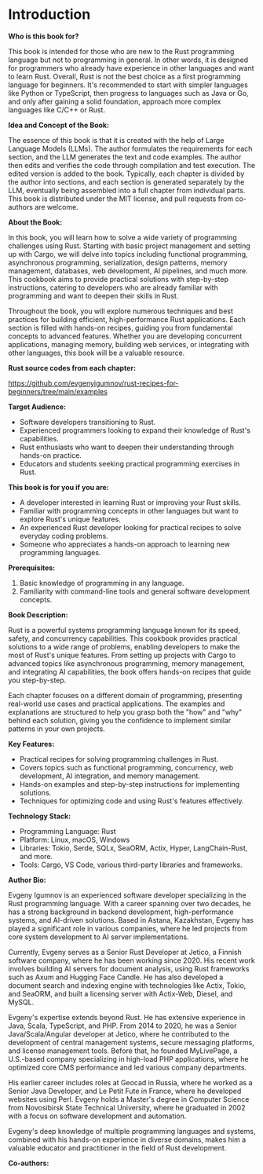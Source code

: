 # Introduction
**Who is this book for?**

This book is intended for those who are new to the Rust programming language but not to programming in general. In other words, it is designed for programmers who already have experience in other languages and want to learn Rust. Overall, Rust is not the best choice as a first programming language for beginners. It's recommended to start with simpler languages like Python or TypeScript, then progress to languages such as Java or Go, and only after gaining a solid foundation, approach more complex languages like C/C++ or Rust.

**Idea and Concept of the Book:**

The essence of this book is that it is created with the help of Large Language Models (LLMs). The author formulates the requirements for each section, and the LLM generates the text and code examples. The author then edits and verifies the code through compilation and test execution. The edited version is added to the book. Typically, each chapter is divided by the author into sections, and each section is generated separately by the LLM, eventually being assembled into a full chapter from individual parts. This book is distributed under the MIT license, and pull requests from co-authors are welcome.

**About the Book:**

In this book, you will learn how to solve a wide variety of programming challenges using Rust. Starting with basic project management and setting up with Cargo, we will delve into topics including functional programming, asynchronous programming, serialization, design patterns, memory management, databases, web development, AI pipelines, and much more. This cookbook aims to provide practical solutions with step-by-step instructions, catering to developers who are already familiar with programming and want to deepen their skills in Rust.

Throughout the book, you will explore numerous techniques and best practices for building efficient, high-performance Rust applications. Each section is filled with hands-on recipes, guiding you from fundamental concepts to advanced features. Whether you are developing concurrent applications, managing memory, building web services, or integrating with other languages, this book will be a valuable resource.

**Rust source codes from each chapter:**

https://github.com/evgenyigumnov/rust-recipes-for-beginners/tree/main/examples

**Target Audience:**

- Software developers transitioning to Rust.
- Experienced programmers looking to expand their knowledge of Rust's capabilities.
- Rust enthusiasts who want to deepen their understanding through hands-on practice.
- Educators and students seeking practical programming exercises in Rust.

**This book is for you if you are:**

- A developer interested in learning Rust or improving your Rust skills.
- Familiar with programming concepts in other languages but want to explore Rust's unique features.
- An experienced Rust developer looking for practical recipes to solve everyday coding problems.
- Someone who appreciates a hands-on approach to learning new programming languages.

**Prerequisites:**

1. Basic knowledge of programming in any language.
2. Familiarity with command-line tools and general software development concepts.

**Book Description:**

Rust is a powerful systems programming language known for its speed, safety, and concurrency capabilities. This cookbook provides practical solutions to a wide range of problems, enabling developers to make the most of Rust's unique features. From setting up projects with Cargo to advanced topics like asynchronous programming, memory management, and integrating AI capabilities, the book offers hands-on recipes that guide you step-by-step.

Each chapter focuses on a different domain of programming, presenting real-world use cases and practical applications. The examples and explanations are structured to help you grasp both the "how" and "why" behind each solution, giving you the confidence to implement similar patterns in your own projects.

**Key Features:**

- Practical recipes for solving programming challenges in Rust.
- Covers topics such as functional programming, concurrency, web development, AI integration, and memory management.
- Hands-on examples and step-by-step instructions for implementing solutions.
- Techniques for optimizing code and using Rust's features effectively.

**Technology Stack:**
 
- Programming Language: Rust
- Platform: Linux, macOS, Windows
- Libraries: Tokio, Serde, SQLx, SeaORM, Actix, Hyper, LangChain-Rust, and more.
- Tools: Cargo, VS Code, various third-party libraries and frameworks.

**Author Bio:**

Evgeny Igumnov is an experienced software developer specializing in the Rust programming language. With a career spanning over two decades, he has a strong background in backend development, high-performance systems, and AI-driven solutions. Based in Astana, Kazakhstan, Evgeny has played a significant role in various companies, where he led projects from core system development to AI server implementations.

Currently, Evgeny serves as a Senior Rust Developer at Jetico, a Finnish software company, where he has been working since 2020. His recent work involves building AI servers for document analysis, using Rust frameworks such as Axum and Hugging Face Candle. He has also developed a document search and indexing engine with technologies like Actix, Tokio, and SeaORM, and built a licensing server with Actix-Web, Diesel, and MySQL.

Evgeny's expertise extends beyond Rust. He has extensive experience in Java, Scala, TypeScript, and PHP. From 2014 to 2020, he was a Senior Java/Scala/Angular developer at Jetico, where he contributed to the development of central management systems, secure messaging platforms, and license management tools. Before that, he founded MyLivePage, a U.S.-based company specializing in high-load PHP applications, where he optimized core CMS performance and led various company departments.

His earlier career includes roles at Geocad in Russia, where he worked as a Senior Java Developer, and Le Petit Fute in France, where he developed websites using Perl. Evgeny holds a Master's degree in Computer Science from Novosibirsk State Technical University, where he graduated in 2002 with a focus on software development and automation.

Evgeny's deep knowledge of multiple programming languages and systems, combined with his hands-on experience in diverse domains, makes him a valuable educator and practitioner in the field of Rust development.

**Co-authors:**

